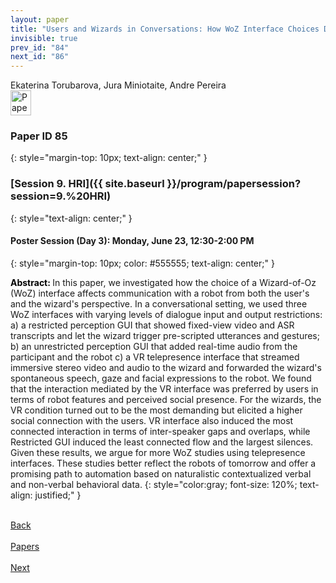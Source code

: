 ```yaml
---
layout: paper
title: "Users and Wizards in Conversations: How WoZ Interface Choices Define Human-Robot Interactions"
invisible: true
prev_id: "84"
next_id: "86"
---
```

<div class="paper-authors">
  <div class="paper-author-box">
    <div class="paper-author-name">Ekaterina Torubarova, Jura Miniotaite, Andre Pereira</div>
    <div class="paper-author-uni"></div>
  </div>
</div>

<div class="paper-pdf">
  <div>
    <a href="https://www.roboticsproceedings.org/rss21/p085.pdf" title="Download PDF" target="_blank">
      <img src="{{ site.baseurl }}/images/paper_link_cardinal_red.png" alt="Paper PDF" width="33" height="40" />
    </a>
  </div>
</div>

### Paper ID 85
{: style="margin-top: 10px; text-align: center;" }

### [Session 9. HRI]({{ site.baseurl }}/program/papersession?session=9.%20HRI)
{: style="text-align: center;" }

#### Poster Session (Day 3): Monday, June 23, 12:30-2:00 PM
{: style="margin-top: 10px; color: #555555; text-align: center;" }

<b style="color: black;">Abstract: </b>In this paper, we investigated how the choice of a Wizard-of-Oz (WoZ) interface affects communication with a robot from both the user's and the wizard's perspective. In a conversational setting, we used three WoZ interfaces with varying levels of dialogue input and output restrictions: a) a restricted perception GUI that showed fixed-view video and ASR transcripts and let the wizard trigger pre-scripted utterances and gestures; b) an unrestricted perception GUI that added real-time audio from the participant and the robot c) a VR telepresence interface that streamed immersive stereo video and audio to the wizard and forwarded the wizard's spontaneous speech, gaze and facial expressions to the robot.  We found that the interaction mediated by the VR interface was preferred by users in terms of robot features and perceived social presence. For the wizards, the VR condition turned out to be the most demanding but elicited a higher social connection with the users. VR interface also induced the most connected interaction in terms of inter-speaker gaps and overlaps, while Restricted GUI induced the least connected flow and the largest silences. Given these results, we argue for more WoZ studies using telepresence interfaces. These studies better reflect the robots of tomorrow and offer a promising path to automation based on naturalistic contextualized verbal and non-verbal behavioral data.
{: style="color:gray; font-size: 120%; text-align: justified;" }

<div class="paper-menu">
  <div class="paper-menu-inner">
    <a href="{{ site.baseurl }}/program/papers/84/" title="Previous Paper">
            <div class="paper-menu-icon">
                <i class="fas fa-arrow-left"></i><br>
                <span class="paper-menu-label">Back</span>
            </div>
        </a>
    <a href="{{ site.baseurl }}/program/papers" title="All Papers">
      <div class="paper-menu-icon">
        <i class="fas fa-list"></i><br>
        <span class="paper-menu-label">Papers</span>
      </div>
    </a>
    <a href="{{ site.baseurl }}/program/papers/86/" title="Next Paper">
            <div class="paper-menu-icon">
                <i class="fas fa-arrow-right"></i><br>
                <span class="paper-menu-label">Next</span>
            </div>
        </a>
  </div>
</div>
